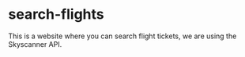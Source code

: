# search-flights

This is a website where you can search flight tickets, we are using the Skyscanner API.
